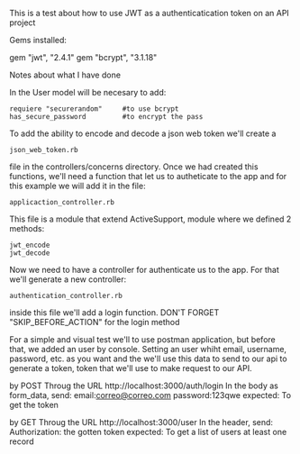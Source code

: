 This is a test about how to use JWT as a authenticatication token on an API project

Gems installed:

gem "jwt", "2.4.1"
gem "bcrypt", "3.1.18"


Notes about what I have done

In the User model will be necesary to add:

    requiere "securerandom"     #to use bcrypt
    has_secure_password         #to encrypt the pass

To add the ability to encode and decode a json web token we'll create a 

    json_web_token.rb

file in the controllers/concerns directory. Once we had created this functions, we'll need a function that let us to autheticate to the app and for this example we will add it in the file: 

    applicaction_controller.rb 

This file is a module that extend ActiveSupport, module where we defined 2 methods:

    jwt_encode
    jwt_decode

Now we need to have a controller for authenticate us to the app. For that we'll generate a new controller: 

    authentication_controller.rb

inside this file we'll add a login function. DON'T FORGET "SKIP_BEFORE_ACTION" for the login method


For a simple and visual test we'll to use postman application, but before that, we added an user by console. Setting an user whiht email, username, password, etc. as you want and the we'll use this data to send to our api to generate a token, token that we'll use to make request to our API.

by POST 
Throug the URL http://localhost:3000/auth/login 
In the body as form_data, send:
    email:correo@correo.com
    password:123qwe
expected:
    To get the token

by GET
Throug the URL http://localhost:3000/user
In the header, send:
    Authorization: the gotten token
expected:
    To get a list of users at least one record